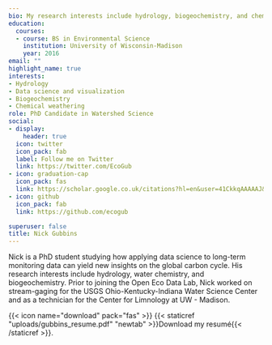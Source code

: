 ```yaml
---
bio: My research interests include hydrology, biogeochemistry, and chemical weathering.
education:
  courses:
  - course: BS in Environmental Science
    institution: University of Wisconsin-Madison
    year: 2016
email: ""
highlight_name: true
interests:
- Hydrology
- Data science and visualization
- Biogeochemistry
- Chemical weathering
role: PhD Candidate in Watershed Science
social:
- display:
    header: true
  icon: twitter
  icon_pack: fab
  label: Follow me on Twitter
  link: https://twitter.com/EcoGub
- icon: graduation-cap
  icon_pack: fas
  link: https://scholar.google.co.uk/citations?hl=en&user=41CkkqAAAAAJ&view_op=list_works&gmla=AJsN-F62PA4e4t98LTK--9rylHcvIfD9BNjejP7T-UPIa4z-5VKraDzPvPkO5WqDzGWntkGvF-lWxs_IGW82rXAI52RBlFbu0ge9tMc8stOVFTWY4sJNhmh5oUL0Hucqm3coo4OD2SKGBTbgyYFLmhogISO9fgZrgA
- icon: github
  icon_pack: fab
  link: https://github.com/ecogub

superuser: false
title: Nick Gubbins
---
```


Nick is a PhD student studying how applying data science to long-term monitoring data can yield new insights on the global carbon cycle. His research interests include hydrology, water chemistry, and biogeochemistry. Prior to joining the Open Eco Data Lab, Nick worked on stream-gaging for the USGS Ohio-Kentucky-Indiana Water Science Center and as a technician for the Center for Limnology at UW - Madison.

{{< icon name="download" pack="fas" >}} {{< staticref "uploads/gubbins_resume.pdf" "newtab" >}}Download my resumé{{< /staticref >}}.


